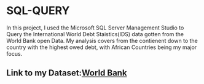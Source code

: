 # SQL-QUERY

In this project, I used the Microsoft SQL Server Management Studio to Query the International World Debt Staistics(IDS) data gotten from the World Bank open Data. 
My analysis covers from the contienent down to the country with the highest owed debt, with African Countries being my major focus.


##  Link to my Dataset:[World Bank](https://datacatalog.worldbank.org/search/dataset/0038015/international-debt-statistics)
